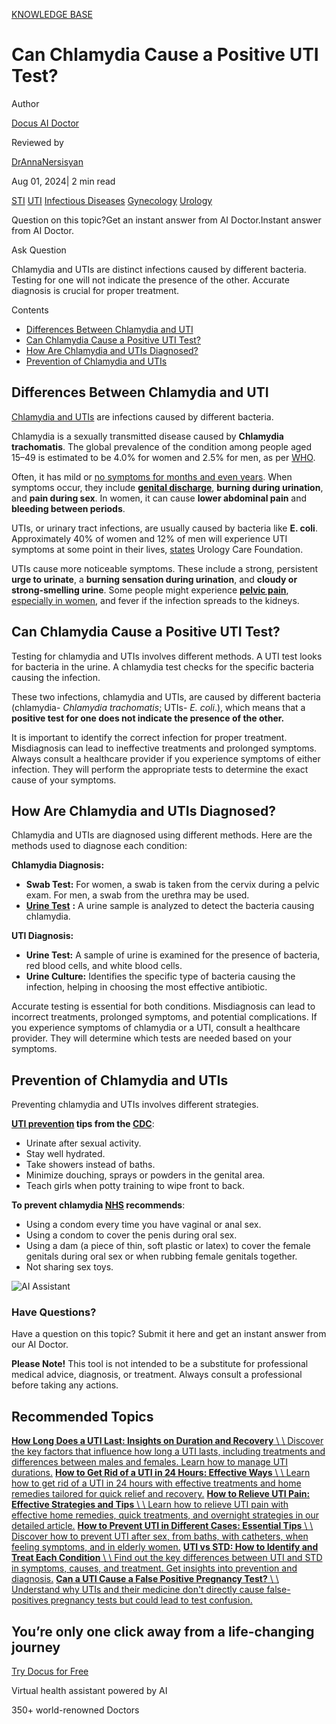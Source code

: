 [KNOWLEDGE BASE](https://docus.ai/knowledge-base)

# Can Chlamydia Cause a Positive UTI Test?

Author

[Docus AI Doctor](https://docus.ai/ai-doctor)

Reviewed by

[DrAnnaNersisyan](https://docus.ai/author/dr-anna-nersisyan)

Aug 01, 2024\| 2 min read

[STI](https://docus.ai/tags/sti) [UTI](https://docus.ai/tags/uti) [Infectious Diseases](https://docus.ai/tags/infectious-diseases) [Gynecology](https://docus.ai/tags/gynecology) [Urology](https://docus.ai/tags/urology)

Question on this topic?Get an instant answer from AI Doctor.Instant answer from AI Doctor.

Ask Question

Chlamydia and UTIs are distinct infections caused by different bacteria. Testing for one will not indicate the presence of the other. Accurate diagnosis is crucial for proper treatment.

Contents

- [Differences Between Chlamydia and UTI](https://docus.ai/knowledge-base/can-chlamydia-cause-positive-uti-test#differences-between-chlamydia-and-uti)
- [Can Chlamydia Cause a Positive UTI Test?](https://docus.ai/knowledge-base/can-chlamydia-cause-positive-uti-test#can-chlamydia-cause-a-positive-uti-test)
- [How Are Chlamydia and UTIs Diagnosed?](https://docus.ai/knowledge-base/can-chlamydia-cause-positive-uti-test#how-are-chlamydia-and-utis-diagnosed)
- [Prevention of Chlamydia and UTIs](https://docus.ai/knowledge-base/can-chlamydia-cause-positive-uti-test#prevention-of-chlamydia-and-utis)

## Differences Between Chlamydia and UTI

[Chlamydia and UTIs](https://docus.ai/knowledge-base/uti-vs-std) are infections caused by different bacteria.

Chlamydia is a sexually transmitted disease caused by **Chlamydia trachomatis**. The global prevalence of the condition among people aged 15–49 is estimated to be 4.0% for women and 2.5% for men, as per [WHO](https://www.who.int/news-room/fact-sheets/detail/chlamydia).

Often, it has mild or [no symptoms for months and even years](https://docus.ai/symptoms-guide/how-long-can-chlamydia-be-dormant). When symptoms occur, they include [**genital discharge**](https://docus.ai/symptoms-guide/what%20does%20chlamydia%20discharge%20look%20like), **burning during urination**, and **pain during sex**. In women, it can cause **lower abdominal pain** and **bleeding between periods**.

UTIs, or urinary tract infections, are usually caused by bacteria like **E. coli**. Approximately 40% of women and 12% of men will experience UTI symptoms at some point in their lives, [states](https://www.urologyhealth.org/healthy-living/urologyhealth-extra/magazine-archives/summer-2016/understanding-utis-across-the-lifespan) Urology Care Foundation.

UTIs cause more noticeable symptoms. These include a strong, persistent **urge to urinate**, a **burning sensation during urination**, and **cloudy or strong-smelling urine**. Some people might experience [**pelvic pain**](https://docus.ai/symptoms-guide/pelvic-pain-in-men), [especially in women](https://docus.ai/symptoms-guide/stabbing-pain-in-pelvic-area-in-females), and fever if the infection spreads to the kidneys.

## Can Chlamydia Cause a Positive UTI Test?

Testing for chlamydia and UTIs involves different methods. A UTI test looks for bacteria in the urine. A chlamydia test checks for the specific bacteria causing the infection.

These two infections, chlamydia and UTIs, are caused by different bacteria (chlamydia- _Chlamydia trachomatis_; UTIs- _E. coli_.), which means that a **positive test for one does not indicate the presence of the other.**

It is important to identify the correct infection for proper treatment. Misdiagnosis can lead to ineffective treatments and prolonged symptoms. Always consult a healthcare provider if you experience symptoms of either infection. They will perform the appropriate tests to determine the exact cause of your symptoms.

## How Are Chlamydia and UTIs Diagnosed?

Chlamydia and UTIs are diagnosed using different methods. Here are the methods used to diagnose each condition:

**Chlamydia Diagnosis:**

- **Swab Test:** For women, a swab is taken from the cervix during a pelvic exam. For men, a swab from the urethra may be used.
- [**Urine Test**](https://docus.ai/glossary/lab-test-types/urinalysis-test) **:** A urine sample is analyzed to detect the bacteria causing chlamydia.

**UTI Diagnosis:**

- **Urine Test:** A sample of urine is examined for the presence of bacteria, red blood cells, and white blood cells.
- **Urine Culture:** Identifies the specific type of bacteria causing the infection, helping in choosing the most effective antibiotic.

Accurate testing is essential for both conditions. Misdiagnosis can lead to incorrect treatments, prolonged symptoms, and potential complications. If you experience symptoms of chlamydia or a UTI, consult a healthcare provider. They will determine which tests are needed based on your symptoms.

## Prevention of Chlamydia and UTIs

Preventing chlamydia and UTIs involves different strategies.

**[UTI prevention](https://docus.ai/knowledge-base/how-to-prevent-uti) tips from the [CDC](https://www.cdc.gov/uti/about/index.html)**:

- Urinate after sexual activity.
- Stay well hydrated.
- Take showers instead of baths.
- Minimize douching, sprays or powders in the genital area.
- Teach girls when potty training to wipe front to back.

**To prevent chlamydia [NHS](https://www.nhs.uk/conditions/chlamydia/) recommends**:

- Using a condom every time you have vaginal or anal sex.
- Using a condom to cover the penis during oral sex.
- Using a dam (a piece of thin, soft plastic or latex) to cover the female genitals during oral sex or when rubbing female genitals together.
- Not sharing sex toys.

![AI Assistant](https://docus.ai/images/small-assistant.png)

### Have Questions?

Have a question on this topic? Submit it here and get an instant answer from our AI Doctor.

**Please Note!** This tool is not intended to be a substitute for professional medical advice, diagnosis, or treatment. Always consult a professional before taking any actions.

## Recommended Topics

[**How Long Does a UTI Last: Insights on Duration and Recovery** \\
\\
Discover the key factors that influence how long a UTI lasts, including treatments and differences between males and females. Learn how to manage UTI durations.](https://docus.ai/knowledge-base/how-long-does-a-uti-last) [**How to Get Rid of a UTI in 24 Hours: Effective Ways** \\
\\
Learn how to get rid of a UTI in 24 hours with effective treatments and home remedies tailored for quick relief and recovery.](https://docus.ai/knowledge-base/get-rid-of-uti-in-24-hours) [**How to Relieve UTI Pain: Effective Strategies and Tips** \\
\\
Learn how to relieve UTI pain with effective home remedies, quick treatments, and overnight strategies in our detailed article.](https://docus.ai/knowledge-base/how-to-relieve-uti-pain) [**How to Prevent UTI in Different Cases: Essential Tips** \\
\\
Discover how to prevent UTI after sex, from baths, with catheters, when feeling symptoms, and in elderly women.](https://docus.ai/knowledge-base/how-to-prevent-uti) [**UTI vs STD: How to Identify and Treat Each Condition** \\
\\
Find out the key differences between UTI and STD in symptoms, causes, and treatment. Get insights into prevention and diagnosis.](https://docus.ai/knowledge-base/uti-vs-std) [**Can a UTI Cause a False Positive Pregnancy Test?** \\
\\
Understand why UTIs and their medicine don't directly cause false-positives pregnancy tests but could lead to test confusion.](https://docus.ai/knowledge-base/can-uti-cause-false-positive-pregnancy-test)

## You’re only one click away from a life-changing journey

[Try Docus for Free](https://my.docus.ai/auth/signup)

Virtual health assistant powered by AI

350+ world-renowned Doctors